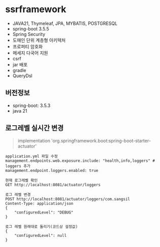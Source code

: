 # ssrframework
* JAVA21, Thymeleaf, JPA, MYBATIS, POSTGRESQL
* spring-boot 3.5.5
* Spring Security
* 도매인 단위 계층형 아키텍처
* 프로퍼티 암호화
* 메세지 다국어 지원
* csrf
* jar 배포
* gradle
* QueryDsl


## 버전정보
* spring-boot: 3.5.3
* java 21


## 로그레벨 실시간 변경
> implementation 'org.springframework.boot:spring-boot-starter-actuator'

    application.yml 파일 수정
    management.endpoints.web.exposure.include: "health,info,loggers" # loggers 추가
    management.endpoint.loggers.enabled: true

    현재 로그레벨 확인
    GET http://localhost:8081/actuator/loggers

    로그 레벨 변경
    POST http://localhost:8081/actuator/loggers/com.sangsil
    Content-Type: application/json
    {
        "configuredLevel": "DEBUG"
    }

    로그 레벨 원래대로 돌리기(코드상 설정값)
    {
        "configuredLevel": null
    }


